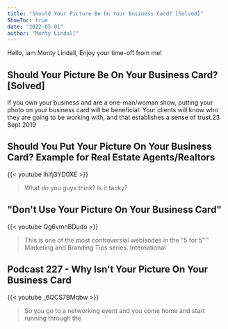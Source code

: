 ```yaml
---
title: "Should Your Picture Be On Your Business Card? [Solved]"
ShowToc: true 
date: "2022-05-01"
author: "Monty Lindall" 
---
```


Hello, iam Monty Lindall, Enjoy your time-off from me!
## Should Your Picture Be On Your Business Card? [Solved]
 If you own your business and are a one-man/woman show, putting your photo on your business card will be beneficial. Your clients will know who they are going to be working with, and that establishes a sense of trust.23 Sept 2019

## Should You Put Your Picture On Your Business Card? Example for Real Estate Agents/Realtors
{{< youtube lhifj3YD0XE >}}
>What do you guys think? Is it tacky? 

## "Don't Use Your Picture On Your Business Card"
{{< youtube Qg6vmnBDudo >}}
>This is one of the most controversial webisodes in the "5 for 5"™ Marketing and Branding Tips series. International 

## Podcast 227 - Why Isn't Your Picture On Your Business Card
{{< youtube _6QCS7BMqbw >}}
>So you go to a networking event and you come home and start running through the 

